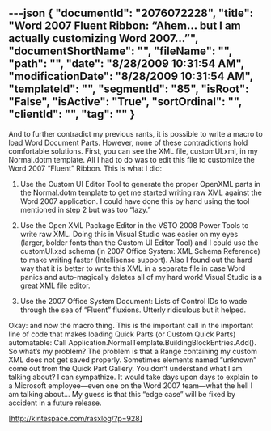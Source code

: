 ---json
{
  "documentId": "2076072228",
  "title": "Word 2007 Fluent Ribbon: “Ahem… but I am actually customizing Word 2007…”",
  "documentShortName": "",
  "fileName": "",
  "path": "",
  "date": "8/28/2009 10:31:54 AM",
  "modificationDate": "8/28/2009 10:31:54 AM",
  "templateId": "",
  "segmentId": "85",
  "isRoot": "False",
  "isActive": "True",
  "sortOrdinal": "",
  "clientId": "",
  "tag": ""
}
---

And to further contradict my previous rants, it is possible to write a macro to load Word Document Parts. However, none of these contradictions hold comfortable solutions. First, you can see the XML file, customUI.xml, in my Normal.dotm template. All I had to do was to edit this file to customize the Word 2007 “Fluent” Ribbon. This is what I did:

   1. Use the Custom UI Editor Tool to generate the proper OpenXML parts in the Normal.dotm template to get me started writing raw XML against the Word 2007 application. I could have done this by hand using the tool mentioned in step 2 but was too “lazy.”

   2. Use the Open XML Package Editor in the VSTO 2008 Power Tools to write raw XML. Doing this in Visual Studio was easier on my eyes (larger, bolder fonts than the Custom UI Editor Tool) and I could use the customUI.xsd schema (in 2007 Office System: XML Schema Reference) to make writing faster (Intellisense support). Also I found out the hard way that it is better to write this XML in a separate file in case Word panics and auto-magically deletes all of my hard work! Visual Studio is a great XML file editor.

   3. Use the 2007 Office System Document: Lists of Control IDs to wade through the sea of “Fluent” fluxions. Utterly ridiculous but it helped.

Okay: and now the macro thing. This is the important call in the important line of code that makes loading Quick Parts (or Custom Quick Parts) automatable: Call Application.NormalTemplate.BuildingBlockEntries.Add(). So what’s my problem? The problem is that a Range containing my custom XML does not get saved properly. Sometimes elements named “unknown” come out from the Quick Part Gallery. You don’t understand what I am talking about? I can sympathize. It would take days upon days to explain to a Microsoft employee—even one on the Word 2007 team—what the hell I am talking about… My guess is that this “edge case” will be fixed by accident in a future release.

[http://kintespace.com/rasxlog/?p=928]
